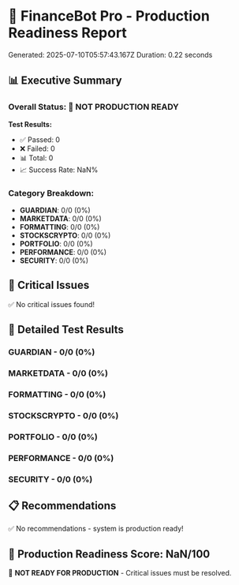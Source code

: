 
# 🚀 FinanceBot Pro - Production Readiness Report

Generated: 2025-07-10T05:57:43.167Z
Duration: 0.22 seconds

## 📊 Executive Summary

### Overall Status: 🔴 NOT PRODUCTION READY

**Test Results:**
- ✅ Passed: 0
- ❌ Failed: 0
- 📊 Total: 0
- 📈 Success Rate: NaN%

### Category Breakdown:
- **GUARDIAN**: 0/0 (0%)
- **MARKETDATA**: 0/0 (0%)
- **FORMATTING**: 0/0 (0%)
- **STOCKSCRYPTO**: 0/0 (0%)
- **PORTFOLIO**: 0/0 (0%)
- **PERFORMANCE**: 0/0 (0%)
- **SECURITY**: 0/0 (0%)

## 🚨 Critical Issues
✅ No critical issues found!

## 🎯 Detailed Test Results


### GUARDIAN - 0/0 (0%)


        

### MARKETDATA - 0/0 (0%)


        

### FORMATTING - 0/0 (0%)


        

### STOCKSCRYPTO - 0/0 (0%)


        

### PORTFOLIO - 0/0 (0%)


        

### PERFORMANCE - 0/0 (0%)


        

### SECURITY - 0/0 (0%)


        

## 📋 Recommendations

✅ No recommendations - system is production ready!

## 🎉 Production Readiness Score: NaN/100

🛑 **NOT READY FOR PRODUCTION** - Critical issues must be resolved.
        